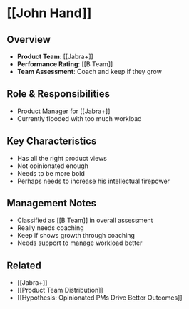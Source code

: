 # [[John Hand]]

## Overview
- **Product Team**: [[Jabra+]]
- **Performance Rating**: [[B Team]]
- **Team Assessment**: Coach and keep if they grow

## Role & Responsibilities
- Product Manager for [[Jabra+]]
- Currently flooded with too much workload

## Key Characteristics
- Has all the right product views
- Not opinionated enough
- Needs to be more bold
- Perhaps needs to increase his intellectual firepower

## Management Notes
- Classified as [[B Team]] in overall assessment
- Really needs coaching
- Keep if shows growth through coaching
- Needs support to manage workload better

## Related
- [[Jabra+]]
- [[Product Team Distribution]]
- [[Hypothesis: Opinionated PMs Drive Better Outcomes]]